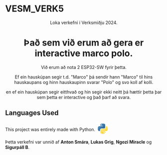 # VESM_VERK5
<p align="center">Loka verkefni í Verksmiðju 2024.</p>

<div align="center">

# Það sem við erum að gera er interactive marco polo.

Við erum að nota 2 ESP32-SW fyrir þetta.

Ef ein hauskúpan segir t.d. "Marco" þá sendir hann "Marco" til hins hauskaupans og hinn hauskaupinn svarar "Polo" og svo koll af kolli.

en ef ein hauskúpan segir eitthvað og hin segir ekki neitt þá hættir þetta þar sem þetta er interactive og það þarf að svara.

</div>

## Languages Used

<p>
    <span style="position: relative; top: 4px;">
    This project was entirely made with Python.
    </span>
    <img src="https://raw.githubusercontent.com/devicons/devicon/master/icons/python/python-original.svg" alt="python" width="40" height="40" style="max-width: 100%; vertical-align: middle;">
</p>

Þetta verkefni var unnið af **Anton Smára**, **Lukas Grig**, **Ngozi Miracle** og **Sigurpáll B**.
